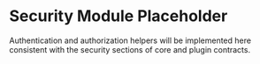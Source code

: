 # Security Module Placeholder

Authentication and authorization helpers will be implemented here consistent
with the security sections of core and plugin contracts.

